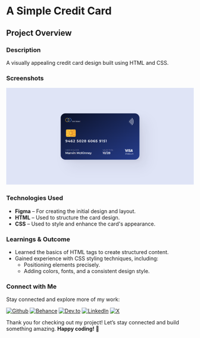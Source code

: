 # A Simple Credit Card

## Project Overview

### Description

A visually appealing credit card design built using HTML and CSS.

### Screenshots

![Credit Card Design](./assets/credit-card.png)

### Technologies Used

- **Figma** – For creating the initial design and layout.
- **HTML** – Used to structure the card design.
- **CSS** – Used to style and enhance the card's appearance.

### Learnings & Outcome

- Learned the basics of HTML tags to create structured content.
- Gained experience with CSS styling techniques, including:
  - Positioning elements precisely.
  - Adding colors, fonts, and a consistent design style.

### Connect with Me

Stay connected and explore more of my work:

[![Github](https://img.shields.io/badge/GitHub-100000?style=for-the-badge&logo=github&logoColor=white)](https://github.com/sourabhjaishwal)
[![Behance](https://img.shields.io/badge/Behance-0054F7?style=for-the-badge&logo=behance&logoColor=white)](https://www.behance.net/sourabhjaishwal)
[![Dev.to](https://img.shields.io/badge/dev.to-0A0A0A?style=for-the-badge&logo=devdotto&logoColor=white)](https://dev.to/sourabhjaishwal)
[![LinkedIn](https://img.shields.io/badge/LinkedIn-0077B5?style=for-the-badge&logo=linkedin&logoColor=white)](https://www.linkedin.com/in/sourabhjaishwal/)
[![X](https://img.shields.io/badge/X-000000?style=for-the-badge&logo=x&logoColor=white)](https://x.com/im_Sourabh41)

Thank you for checking out my project! Let’s stay connected and build something amazing. **Happy coding!** 🚀
